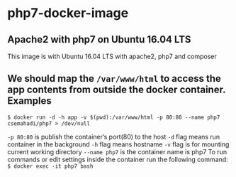  # php7-docker-image

Apache2 with php7 on Ubuntu 16.04 LTS
--

This image is with Ubuntu 16.04 LTS with apache2, php7 and composer

We should map the `/var/www/html` to access the app contents from outside the docker container.
Examples
----

`$ docker run -d -h app -v $(pwd):/var/www/html -p 80:80 --name php7 csemahadi/php7 > /dev/null`

`-p 80:80` is publish the container’s port(80) to the host
`-d` flag means run container in the background
`-h` flag means hostname
`-v` flag is for mounting current working directory
`--name php7` is the container name is php7
To run commands or edit settings inside the container run the following command:
`$ docker exec -it php7 bash`
